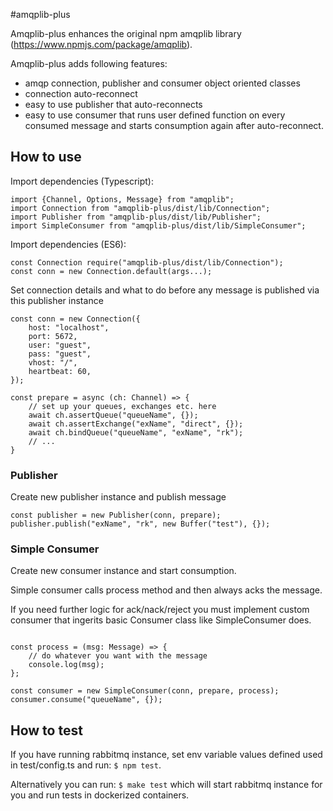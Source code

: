 #amqplib-plus

Amqplib-plus enhances the original npm amqplib library (https://www.npmjs.com/package/amqplib).

Amqplib-plus adds following features:
- amqp connection, publisher and consumer object oriented classes
- connection auto-reconnect
- easy to use publisher that auto-reconnects
- easy to use consumer that runs user defined function on every consumed message and starts consumption again after auto-reconnect.

## How to use

Import dependencies (Typescript):
```ecmascript
import {Channel, Options, Message} from "amqplib";
import Connection from "amqplib-plus/dist/lib/Connection";
import Publisher from "amqplib-plus/dist/lib/Publisher";
import SimpleConsumer from "amqplib-plus/dist/lib/SimpleConsumer";
```

Import dependencies (ES6):
```ecmascript
const Connection require("amqplib-plus/dist/lib/Connection");
const conn = new Connection.default(args...);
```

Set connection details and what to do before any message is published via this publisher instance
```ecmascript
const conn = new Connection({
    host: "localhost",
    port: 5672,
    user: "guest",
    pass: "guest",
    vhost: "/",
    heartbeat: 60,
});

const prepare = async (ch: Channel) => {
    // set up your queues, exchanges etc. here
    await ch.assertQueue("queueName", {});
    await ch.assertExchange("exName", "direct", {});
    await ch.bindQueue("queueName", "exName", "rk");
    // ...
}
```

### Publisher

Create new publisher instance and publish message
```ecmascript
const publisher = new Publisher(conn, prepare);
publisher.publish("exName", "rk", new Buffer("test"), {});
```

### Simple Consumer

Create new consumer instance and start consumption.

Simple consumer calls process method and then always acks the message.

If you need further logic for ack/nack/reject you must implement custom consumer that ingerits basic Consumer class like SimpleConsumer does.  
```ecmascript

const process = (msg: Message) => {
    // do whatever you want with the message
    console.log(msg);
};

const consumer = new SimpleConsumer(conn, prepare, process);
consumer.consume("queueName", {});
```

## How to test
If you have running rabbitmq instance, set env variable values defined used in test/config.ts and run: `$ npm test`.

Alternatively you can run: `$ make test` which will start rabbitmq instance for you and run tests in dockerized containers.